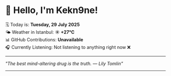 # 👋 Hello, I'm Kekn9ne!

🗓️ Today is: **Tuesday, 29 July 2025**  
🌤️ Weather in Istanbul: **☀️   +27°C**  
📊 GitHub Contributions: **Unavailable**  
🎧 Currently Listening: Not listening to anything right now ❌

---

_"The best mind-altering drug is the truth. — *Lily Tomlin*"_

---
